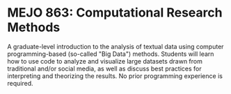 # MEJO 863: Computational Research Methods

A graduate-level introduction to the analysis of textual data using computer programming-based (so-called "Big Data") methods. Students will learn how to use code to analyze and visualize large datasets drawn from traditional and/or social media, as well as discuss best practices for interpreting and theorizing the results. No prior programming experience is required.